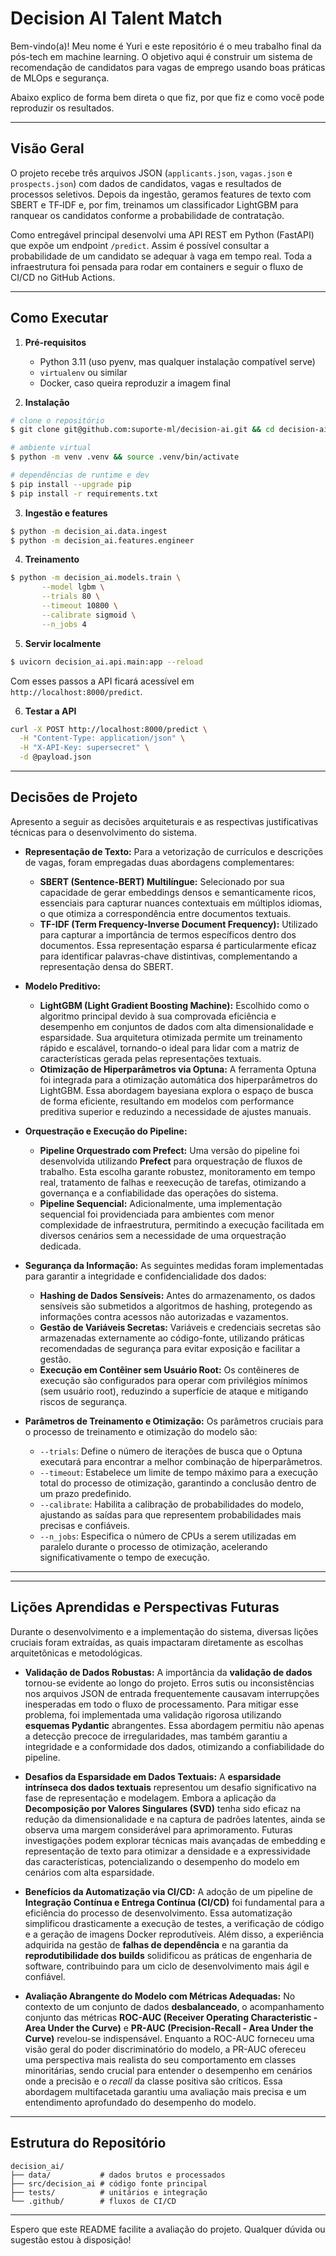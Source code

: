 # Decision AI Talent Match

Bem-vindo(a)! Meu nome é Yuri e este repositório é o meu trabalho final da pós-tech em machine learning. O objetivo aqui é construir um sistema de recomendação de candidatos para vagas de emprego usando boas práticas de MLOps e segurança.

Abaixo explico de forma bem direta o que fiz, por que fiz e como você pode reproduzir os resultados.

---

## Visão Geral

O projeto recebe três arquivos JSON (`applicants.json`, `vagas.json` e `prospects.json`) com dados de candidatos, vagas e resultados de processos seletivos. Depois da ingestão, geramos features de texto com SBERT e TF‑IDF e, por fim, treinamos um classificador LightGBM para ranquear os candidatos conforme a probabilidade de contratação.

Como entregável principal desenvolvi uma API REST em Python (FastAPI) que expõe um endpoint `/predict`. Assim é possível consultar a probabilidade de um candidato se adequar à vaga em tempo real. Toda a infraestrutura foi pensada para rodar em containers e seguir o fluxo de CI/CD no GitHub Actions.

---

## Como Executar

1. **Pré-requisitos**
   - Python 3.11 (uso pyenv, mas qualquer instalação compatível serve)
   - `virtualenv` ou similar
   - Docker, caso queira reproduzir a imagem final

2. **Instalação**
```bash
# clone o repositório
$ git clone git@github.com:suporte-ml/decision-ai.git && cd decision-ai

# ambiente virtual
$ python -m venv .venv && source .venv/bin/activate

# dependências de runtime e dev
$ pip install --upgrade pip
$ pip install -r requirements.txt
```
3. **Ingestão e features**
```bash
$ python -m decision_ai.data.ingest
$ python -m decision_ai.features.engineer
```
4. **Treinamento**
```bash
$ python -m decision_ai.models.train \
       --model lgbm \
       --trials 80 \
       --timeout 10800 \
       --calibrate sigmoid \
       --n_jobs 4
```
5. **Servir localmente**
```bash
$ uvicorn decision_ai.api.main:app --reload
```

Com esses passos a API ficará acessível em `http://localhost:8000/predict`.

6. **Testar a API**
```bash
curl -X POST http://localhost:8000/predict \
  -H "Content-Type: application/json" \
  -H "X-API-Key: supersecret" \
  -d @payload.json
```

---

## Decisões de Projeto

Apresento a seguir as decisões arquiteturais e as respectivas justificativas técnicas para o desenvolvimento do sistema.

* **Representação de Texto:** Para a vetorização de currículos e descrições de vagas, foram empregadas duas abordagens complementares:
    * **SBERT (Sentence-BERT) Multilíngue:** Selecionado por sua capacidade de gerar embeddings densos e semanticamente ricos, essenciais para capturar nuances contextuais em múltiplos idiomas, o que otimiza a correspondência entre documentos textuais.
    * **TF-IDF (Term Frequency-Inverse Document Frequency):** Utilizado para capturar a importância de termos específicos dentro dos documentos. Essa representação esparsa é particularmente eficaz para identificar palavras-chave distintivas, complementando a representação densa do SBERT.

* **Modelo Preditivo:**
    * **LightGBM (Light Gradient Boosting Machine):** Escolhido como o algoritmo principal devido à sua comprovada eficiência e desempenho em conjuntos de dados com alta dimensionalidade e esparsidade. Sua arquitetura otimizada permite um treinamento rápido e escalável, tornando-o ideal para lidar com a matriz de características gerada pelas representações textuais.
    * **Otimização de Hiperparâmetros via Optuna:** A ferramenta Optuna foi integrada para a otimização automática dos hiperparâmetros do LightGBM. Essa abordagem bayesiana explora o espaço de busca de forma eficiente, resultando em modelos com performance preditiva superior e reduzindo a necessidade de ajustes manuais.

* **Orquestração e Execução do Pipeline:**
    * **Pipeline Orquestrado com Prefect:** Uma versão do pipeline foi desenvolvida utilizando **Prefect** para orquestração de fluxos de trabalho. Esta escolha garante robustez, monitoramento em tempo real, tratamento de falhas e reexecução de tarefas, otimizando a governança e a confiabilidade das operações do sistema.
    * **Pipeline Sequencial:** Adicionalmente, uma implementação sequencial foi providenciada para ambientes com menor complexidade de infraestrutura, permitindo a execução facilitada em diversos cenários sem a necessidade de uma orquestração dedicada.

* **Segurança da Informação:** As seguintes medidas foram implementadas para garantir a integridade e confidencialidade dos dados:
    * **Hashing de Dados Sensíveis:** Antes do armazenamento, os dados sensíveis são submetidos a algoritmos de hashing, protegendo as informações contra acessos não autorizadas e vazamentos.
    * **Gestão de Variáveis Secretas:** Variáveis e credenciais secretas são armazenadas externamente ao código-fonte, utilizando práticas recomendadas de segurança para evitar exposição e facilitar a gestão.
    * **Execução em Contêiner sem Usuário Root:** Os contêineres de execução são configurados para operar com privilégios mínimos (sem usuário root), reduzindo a superfície de ataque e mitigando riscos de segurança.

* **Parâmetros de Treinamento e Otimização:** Os parâmetros cruciais para o processo de treinamento e otimização do modelo são:
    * `--trials`: Define o número de iterações de busca que o Optuna executará para encontrar a melhor combinação de hiperparâmetros.
    * `--timeout`: Estabelece um limite de tempo máximo para a execução total do processo de otimização, garantindo a conclusão dentro de um prazo predefinido.
    * `--calibrate`: Habilita a calibração de probabilidades do modelo, ajustando as saídas para que representem probabilidades mais precisas e confiáveis.
    * `--n_jobs`: Especifica o número de CPUs a serem utilizadas em paralelo durante o processo de otimização, acelerando significativamente o tempo de execução.

---

---
## Lições Aprendidas e Perspectivas Futuras

Durante o desenvolvimento e a implementação do sistema, diversas lições cruciais foram extraídas, as quais impactaram diretamente as escolhas arquitetônicas e metodológicas.

* **Validação de Dados Robustas:** A importância da **validação de dados** tornou-se evidente ao longo do projeto. Erros sutis ou inconsistências nos arquivos JSON de entrada frequentemente causavam interrupções inesperadas em todo o fluxo de processamento. Para mitigar esse problema, foi implementada uma validação rigorosa utilizando **esquemas Pydantic** abrangentes. Essa abordagem permitiu não apenas a detecção precoce de irregularidades, mas também garantiu a integridade e a conformidade dos dados, otimizando a confiabilidade do pipeline.

* **Desafios da Esparsidade em Dados Textuais:** A **esparsidade intrínseca dos dados textuais** representou um desafio significativo na fase de representação e modelagem. Embora a aplicação da **Decomposição por Valores Singulares (SVD)** tenha sido eficaz na redução da dimensionalidade e na captura de padrões latentes, ainda se observa uma margem considerável para aprimoramento. Futuras investigações podem explorar técnicas mais avançadas de embedding e representação de texto para otimizar a densidade e a expressividade das características, potencializando o desempenho do modelo em cenários com alta esparsidade.

* **Benefícios da Automatização via CI/CD:** A adoção de um pipeline de **Integração Contínua e Entrega Contínua (CI/CD)** foi fundamental para a eficiência do processo de desenvolvimento. Essa automatização simplificou drasticamente a execução de testes, a verificação de código e a geração de imagens Docker reprodutíveis. Além disso, a experiência adquirida na gestão de **falhas de dependência** e na garantia da **reprodutibilidade dos builds** solidificou as práticas de engenharia de software, contribuindo para um ciclo de desenvolvimento mais ágil e confiável.

* **Avaliação Abrangente do Modelo com Métricas Adequadas:** No contexto de um conjunto de dados **desbalanceado**, o acompanhamento conjunto das métricas **ROC-AUC (Receiver Operating Characteristic - Area Under the Curve)** e **PR-AUC (Precision-Recall - Area Under the Curve)** revelou-se indispensável. Enquanto a ROC-AUC forneceu uma visão geral do poder discriminatório do modelo, a PR-AUC ofereceu uma perspectiva mais realista do seu comportamento em classes minoritárias, sendo crucial para entender o desempenho em cenários onde a precisão e o *recall* da classe positiva são críticos. Essa abordagem multifacetada garantiu uma avaliação mais precisa e um entendimento aprofundado do desempenho do modelo.

---

## Estrutura do Repositório
```
decision_ai/
├── data/           # dados brutos e processados
├── src/decision_ai # código fonte principal
├── tests/          # unitários e integração
└── .github/        # fluxos de CI/CD
```

---

Espero que este README facilite a avaliação do projeto. Qualquer dúvida ou sugestão estou à disposição!

